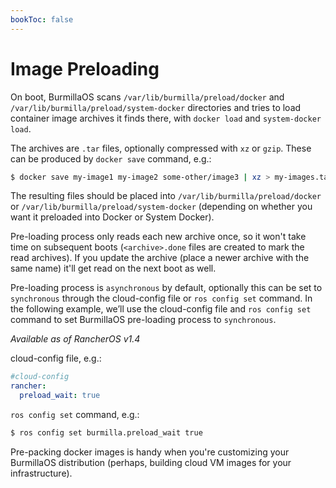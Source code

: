 ```yaml
---
bookToc: false
---
```

# Image Preloading

On boot, BurmillaOS scans `/var/lib/burmilla/preload/docker` and `/var/lib/burmilla/preload/system-docker` directories and tries to load container image archives it finds there, with `docker load` and `system-docker load`.

The archives are `.tar` files, optionally compressed with `xz` or `gzip`. These can be produced by `docker save` command, e.g.:

```bash
$ docker save my-image1 my-image2 some-other/image3 | xz > my-images.tar.xz
```

The resulting files should be placed into `/var/lib/burmilla/preload/docker` or `/var/lib/burmilla/preload/system-docker` (depending on whether you want it preloaded into Docker or System Docker).

Pre-loading process only reads each new archive once, so it won't take time on subsequent boots (`<archive>.done` files are created to mark the read archives). If you update the archive (place a newer archive with the same name) it'll get read on the next boot as well.

Pre-loading process is `asynchronous` by default, optionally this can be set to `synchronous` through the cloud-config file or `ros config set` command. In the following example, we’ll use the cloud-config file and `ros config set` command to set BurmillaOS pre-loading process to `synchronous`.

_Available as of RancherOS v1.4_

cloud-config file, e.g.:
```yaml
#cloud-config
rancher:
  preload_wait: true
```

`ros config set` command, e.g.:
```bash
$ ros config set burmilla.preload_wait true
```

Pre-packing docker images is handy when you're customizing your BurmillaOS distribution (perhaps, building cloud VM images for your infrastructure).
